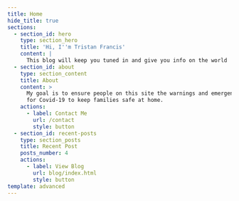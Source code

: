 ```yaml
---
title: Home
hide_title: true
sections:
  - section_id: hero
    type: section_hero
    title: 'Hi, I''m Tristan Francis'
    content: |
      This blog will keep you tuned in and give you info on the world 
  - section_id: about
    type: section_content
    title: About
    content: >
      My goal is to ensure people on this site the warnings and emergency info
      for Covid-19 to keep families safe at home. 
    actions:
      - label: Contact Me
        url: /contact
        style: button
  - section_id: recent-posts
    type: section_posts
    title: Recent Post
    posts_number: 4
    actions:
      - label: View Blog
        url: blog/index.html
        style: button
template: advanced
---
```

